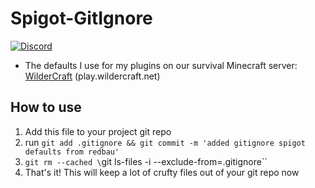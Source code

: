 # Spigot-GitIgnore
[![Discord](https://img.shields.io/discord/272499714048524288.svg?logo=discord)](https://discord.gg/h8N4rrV)

- The defaults I use for my plugins on our survival Minecraft server: [WilderCraft](https://wildercraft.net) (play.wildercraft.net)

## How to use

1. Add this file to your project git repo
2. run `git add .gitignore && git commit -m 'added gitignore spigot defaults from redbau'`
3. `git rm --cached \`git ls-files -i --exclude-from=.gitignore\``
4. That's it! This will keep a lot of crufty files out of your git repo now
